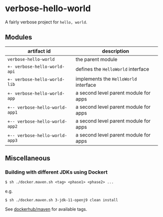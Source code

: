 # verbose-hello-world

A fairly verbose project for `hello, world`.

## Modules

|artifact id                   |description                          |
|------------------------------|-------------------------------------|
|`verbose-hello-world`         |the parent module                    |
|`+- verbose-hello-world-api`  |defines the `HelloWorld` interface   |
|`+- verbose-hello-world-lib`  |implements the `HelloWorld` interface|
|`+- verbose-hello-world-app`  |a second level parent module for apps|
|`+-- verbose-hello-world-app1`|a second level parent module for apps|
|`+-- verbose-hello-world-app2`|a second level parent module for apps|
|`+-- verbose-hello-world-app3`|a second level parent module for apps|



## Miscellaneous

### Building with different JDKs using Dockert

```shell script
$ sh ./docker.maven.sh <tag> <phase1> <phase2> ...
```

e.g.
```shell script
$ sh ./docker.maven.sh 3-jdk-11-openj9 clean install
```

See [dockerhub/maven](https://hub.docker.com/_/maven) for available tags.